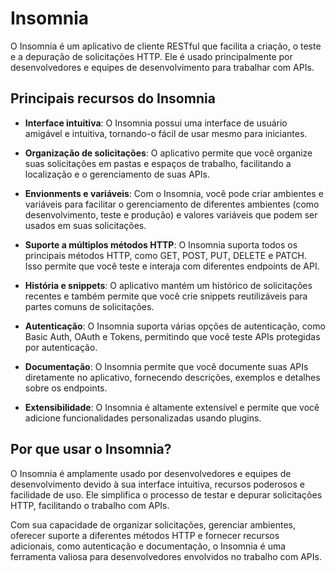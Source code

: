 # Insomnia

O Insomnia é um aplicativo de cliente RESTful que facilita a criação, o teste e a depuração de solicitações HTTP. Ele é usado principalmente por desenvolvedores e equipes de desenvolvimento para trabalhar com APIs.

## Principais recursos do Insomnia

- **Interface intuitiva**: O Insomnia possui uma interface de usuário amigável e intuitiva, tornando-o fácil de usar mesmo para iniciantes.

- **Organização de solicitações**: O aplicativo permite que você organize suas solicitações em pastas e espaços de trabalho, facilitando a localização e o gerenciamento de suas APIs.

- **Envionments e variáveis**: Com o Insomnia, você pode criar ambientes e variáveis para facilitar o gerenciamento de diferentes ambientes (como desenvolvimento, teste e produção) e valores variáveis que podem ser usados em suas solicitações.

- **Suporte a múltiplos métodos HTTP**: O Insomnia suporta todos os principais métodos HTTP, como GET, POST, PUT, DELETE e PATCH. Isso permite que você teste e interaja com diferentes endpoints de API.

- **História e snippets**: O aplicativo mantém um histórico de solicitações recentes e também permite que você crie snippets reutilizáveis para partes comuns de solicitações.

- **Autenticação**: O Insomnia suporta várias opções de autenticação, como Basic Auth, OAuth e Tokens, permitindo que você teste APIs protegidas por autenticação.

- **Documentação**: O Insomnia permite que você documente suas APIs diretamente no aplicativo, fornecendo descrições, exemplos e detalhes sobre os endpoints.

- **Extensibilidade**: O Insomnia é altamente extensível e permite que você adicione funcionalidades personalizadas usando plugins.

## Por que usar o Insomnia?

O Insomnia é amplamente usado por desenvolvedores e equipes de desenvolvimento devido à sua interface intuitiva, recursos poderosos e facilidade de uso. Ele simplifica o processo de testar e depurar solicitações HTTP, facilitando o trabalho com APIs.

Com sua capacidade de organizar solicitações, gerenciar ambientes, oferecer suporte a diferentes métodos HTTP e fornecer recursos adicionais, como autenticação e documentação, o Insomnia é uma ferramenta valiosa para desenvolvedores envolvidos no trabalho com APIs.
